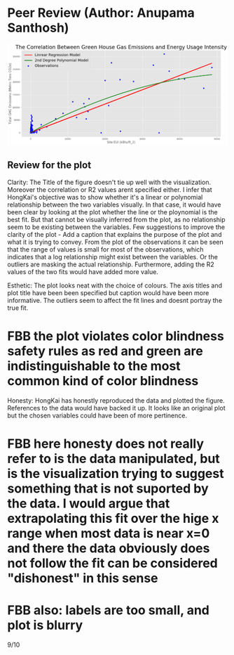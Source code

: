 # Peer Review (Author: Anupama Santhosh)

![Alt text](https://github.com/davidhhk1994/PUI2017_hh1827/blob/master/HW8_hh1827/hh1827_HW8.png)

## Review for the plot

Clarity: The Title of the figure doesn't tie up well with the visualization. Moreover the correlation or R2 values arent specified either.
I infer that HongKai's objective was to show whether it's a linear or polynomial relationship between the two variables visually. In that case, 
it would have been clear by looking at the plot whether the line or the ploynomial is the best fit. But that cannot be visually inferred from the plot, 
as no relationship seem to be existing between the variables. Few suggestions to improve the clarity of the plot - Add a caption that explains the purpose
of the plot and what it is trying to convey. From the plot of the observations it can be seen that the range of values is small for most of the observations,
which indicates that a log relationship might exist between the variables. Or the outliers are masking the actual relationship. Furthermore, adding the R2 
values of the two fits would have added more value.

Esthetic: The plot looks neat with the choice of colours. The axis titles and plot title have been been specified but caption would have been more 
informative. The outliers seem to affect the fit lines and doesnt portray the true fit. 

# FBB the plot violates color blindness safety rules as red and green are indistinguishable to the most common kind of color blindness


Honesty: HongKai has honestly reproduced the data and plotted the figure. References to the data would have backed it up. It looks like an original plot but the chosen 
variables could have been of more pertinence. 

# FBB here honesty does not really refer to is the data manipulated, but is the visualization trying to suggest something that is not suported by the data. I would argue that extrapolating this fit over the hige x range when most data is near x=0 and there the data obviously does not follow the fit can be considered "dishonest" in this sense

# FBB also: labels are too small, and plot is blurry
9/10
